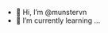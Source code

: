- 👋 Hi, I’m @munstervn
- 🌱 I’m currently learning ...
<!---
munstervn/munstervn is a ✨ special ✨ repository because its `README.md` (this file) appears on your GitHub profile.
You can click the Preview link to take a look at your changes.
--->
